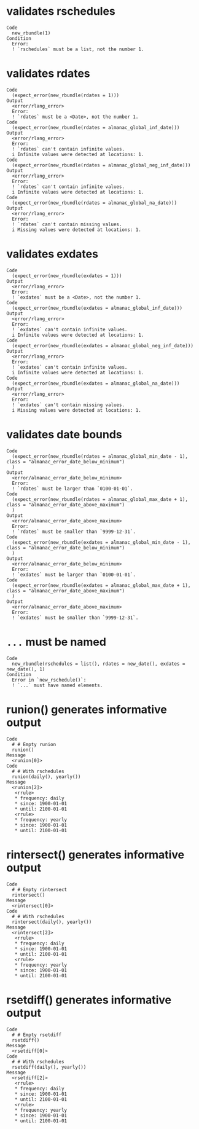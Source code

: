# validates rschedules

    Code
      new_rbundle(1)
    Condition
      Error:
      ! `rschedules` must be a list, not the number 1.

# validates rdates

    Code
      (expect_error(new_rbundle(rdates = 1)))
    Output
      <error/rlang_error>
      Error:
      ! `rdates` must be a <Date>, not the number 1.
    Code
      (expect_error(new_rbundle(rdates = almanac_global_inf_date)))
    Output
      <error/rlang_error>
      Error:
      ! `rdates` can't contain infinite values.
      i Infinite values were detected at locations: 1.
    Code
      (expect_error(new_rbundle(rdates = almanac_global_neg_inf_date)))
    Output
      <error/rlang_error>
      Error:
      ! `rdates` can't contain infinite values.
      i Infinite values were detected at locations: 1.
    Code
      (expect_error(new_rbundle(rdates = almanac_global_na_date)))
    Output
      <error/rlang_error>
      Error:
      ! `rdates` can't contain missing values.
      i Missing values were detected at locations: 1.

# validates exdates

    Code
      (expect_error(new_rbundle(exdates = 1)))
    Output
      <error/rlang_error>
      Error:
      ! `exdates` must be a <Date>, not the number 1.
    Code
      (expect_error(new_rbundle(exdates = almanac_global_inf_date)))
    Output
      <error/rlang_error>
      Error:
      ! `exdates` can't contain infinite values.
      i Infinite values were detected at locations: 1.
    Code
      (expect_error(new_rbundle(exdates = almanac_global_neg_inf_date)))
    Output
      <error/rlang_error>
      Error:
      ! `exdates` can't contain infinite values.
      i Infinite values were detected at locations: 1.
    Code
      (expect_error(new_rbundle(exdates = almanac_global_na_date)))
    Output
      <error/rlang_error>
      Error:
      ! `exdates` can't contain missing values.
      i Missing values were detected at locations: 1.

# validates date bounds

    Code
      (expect_error(new_rbundle(rdates = almanac_global_min_date - 1), class = "almanac_error_date_below_minimum")
      )
    Output
      <error/almanac_error_date_below_minimum>
      Error:
      ! `rdates` must be larger than `0100-01-01`.
    Code
      (expect_error(new_rbundle(rdates = almanac_global_max_date + 1), class = "almanac_error_date_above_maximum")
      )
    Output
      <error/almanac_error_date_above_maximum>
      Error:
      ! `rdates` must be smaller than `9999-12-31`.
    Code
      (expect_error(new_rbundle(exdates = almanac_global_min_date - 1), class = "almanac_error_date_below_minimum")
      )
    Output
      <error/almanac_error_date_below_minimum>
      Error:
      ! `exdates` must be larger than `0100-01-01`.
    Code
      (expect_error(new_rbundle(exdates = almanac_global_max_date + 1), class = "almanac_error_date_above_maximum")
      )
    Output
      <error/almanac_error_date_above_maximum>
      Error:
      ! `exdates` must be smaller than `9999-12-31`.

# `...` must be named

    Code
      new_rbundle(rschedules = list(), rdates = new_date(), exdates = new_date(), 1)
    Condition
      Error in `new_rschedule()`:
      ! `...` must have named elements.

# runion() generates informative output

    Code
      # # Empty runion
      runion()
    Message
      <runion[0]>
    Code
      # # With rschedules
      runion(daily(), yearly())
    Message
      <runion[2]>
       <rrule>
       * frequency: daily
       * since: 1900-01-01
       * until: 2100-01-01
       <rrule>
       * frequency: yearly
       * since: 1900-01-01
       * until: 2100-01-01

# rintersect() generates informative output

    Code
      # # Empty rintersect
      rintersect()
    Message
      <rintersect[0]>
    Code
      # # With rschedules
      rintersect(daily(), yearly())
    Message
      <rintersect[2]>
       <rrule>
       * frequency: daily
       * since: 1900-01-01
       * until: 2100-01-01
       <rrule>
       * frequency: yearly
       * since: 1900-01-01
       * until: 2100-01-01

# rsetdiff() generates informative output

    Code
      # # Empty rsetdiff
      rsetdiff()
    Message
      <rsetdiff[0]>
    Code
      # # With rschedules
      rsetdiff(daily(), yearly())
    Message
      <rsetdiff[2]>
       <rrule>
       * frequency: daily
       * since: 1900-01-01
       * until: 2100-01-01
       <rrule>
       * frequency: yearly
       * since: 1900-01-01
       * until: 2100-01-01

